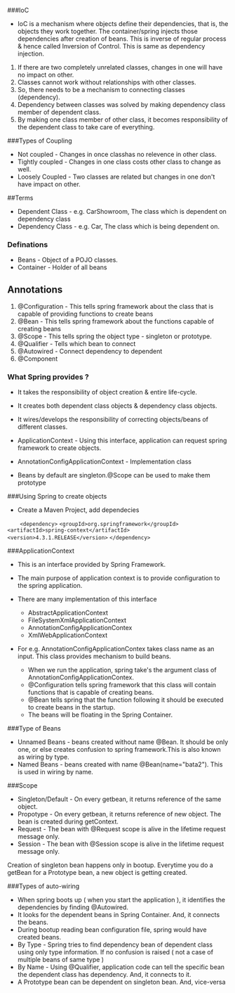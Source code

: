###IoC
* IoC is a mechanism where objects define their dependencies, that is, the objects they work together. The container/spring injects those dependencies after creation of beans. This is inverse of regular process & hence called Inversion of Control. This is same as dependency injection. 

1. If there are two completely unrelated classes, changes in one will have no impact on other. 
2. Classes cannot work without relationships with other classes.
3. So, there needs to be a mechanism to connecting classes (dependency).
4. Dependency between classes was solved by making dependency class member of dependent class.
5. By making one class member of other class, it becomes responsibility of the dependent class to take care of everything.

###Types of Coupling
* Not coupled - Changes in once classhas no relevence in other class.
* Tightly coupled - Changes in one class costs other class to change as well.
* Loosely Coupled - Two classes are related but changes in one don't have impact on other. 

##Terms
* Dependent Class - e.g. CarShowroom, The class which is dependent on dependency class
* Dependency Class - e.g. Car, The class which is being dependent on.

### Definations
* Beans - Object of a POJO classes.
* Container - Holder of all beans

## Annotations
1. @Configuration - This tells spring framework about the class that is capable of providing functions to create beans 
2. @Bean - This tells spring framework about the functions capable of creating beans 
3. @Scope - This tells spring the object type - singleton or prototype. 
4. @Qualifier - Tells which bean to connect
5. @Autowired - Connect dependency to dependent
6. @Component

### What Spring provides ?
* It takes the responsibility of object creation & entire life-cycle.
* It creates both dependent class objects & dependency class objects.
* It wires/develops the responsibility of correcting objects/beans of different classes.
 
* ApplicationContext - Using this interface, application can request spring framework to create objects. 
* AnnotationConfigApplicationContext - Implementation class
* Beans by default are singleton.@Scope can be used to make them prototype

###Using Spring to create objects
* Create a Maven Project, add dependecies

`    <dependency>`
    `<groupId>org.springframework</groupId>`
    `<artifactId>spring-context</artifactId>`
    `<version>4.3.1.RELEASE</version>`
    `</dependency>`

###ApplicationContext
* This is an interface provided by Spring Framework.
* The main purpose of application context is to provide configuration to the spring application.
* There are many implementation of this interface
  - AbstractApplicationContext
  - FileSystemXmlApplicationContext
  - AnnotationConfigApplicationContex
  - XmlWebApplicationContext

* For e.g. AnnotationConfigApplicationContex takes class name as an input. This class provides mechanism to build beans. 
  - When we run the application, spring take's the argument class of AnnotationConfigApplicationContex.
  - @Configuration tells spring framework that this class will contain functions that is capable of creating beans.
  - @Bean tells spring that the function following it should be executed to create beans in the startup.
  - The beans will be floating in the Spring Container.

###Type of Beans
* Unnamed Beans - beans created without name @Bean. It should be only one, or else creates confusion to spring framework.This is also known as wiring by type.
* Named Beans - beans created with name  @Bean(name="bata2"). This is used in wiring by name.
 
###Scope
* Singleton/Default - On every getbean, it returns reference of the same object.  
* Propotype - On every getbean, it returns reference of new object. The bean is created during getContext.
* Request - The bean with @Request scope is alive in the lifetime request message only.
* Session - The bean with @Session scope is alive in the lifetime request message only.

Creation of singleton bean happens only in bootup. 
Everytime you do a getBean for a Prototype bean, a new object is getting created.  


###Types of auto-wiring
* When spring boots up ( when you start the application ), it identifies the dependencies by finding @Autowired.
* It looks for the dependent beans in Spring Container. And, it connects the beans.
* During bootup reading bean configuration file, spring would have created beans.
* By Type - Spring tries to find dependency bean of dependent class using only type information. If no confusion is raised ( not a case of multiple beans of same type )
* By Name - Using @Qualifier, application code can tell the specific bean the dependent class has dependency. And, it connects to it.
* A Prototype bean can be dependent on singleton bean. And, vice-versa  